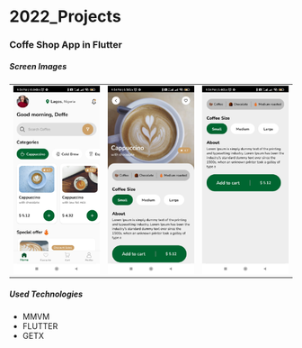 <h1>2022_Projects</h1> 
<h3>Coffe Shop App in Flutter</h3>
<h5>Screen Images</h5>
  <table>
  <tr>
  <td>
  <img src="https://github.com/defetron27/2022_Projects/blob/main/Flutter/Coffee_Shop/Screenshot_2022-05-03-21-54-07-403_com.example.ui_desings.jpg" />
  </td>
  <td>
  <img src="https://github.com/defetron27/2022_Projects/blob/main/Flutter/Coffee_Shop/Screenshot_2022-05-03-21-54-15-589_com.example.ui_desings.jpg" />
  </td>
  <td>
  <img src="https://github.com/defetron27/2022_Projects/blob/main/Flutter/Coffee_Shop/Screenshot_2022-05-03-21-54-23-073_com.example.ui_desings.jpg" />
  </td>
  </tr>
</table>
<h5>Used Technologies</h5>
<ul>
  <li>MMVM</li>
  <li>FLUTTER</li>
  <li>GETX</li>
</ul>
